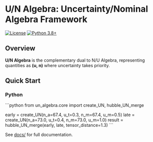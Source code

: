 # U/N Algebra: Uncertainty/Nominal Algebra Framework

[![License](https://img.shields.io/badge/License-CC%20BY%204.0-lightgrey)](LICENSE)
[![Python 3.8+](https://img.shields.io/badge/Python-3.8+-blue.svg)](https://www.python.org/downloads/)

## Overview

**U/N Algebra** is the complementary dual to N/U Algebra, representing quantities as **(u, n)** where uncertainty takes priority.

## Quick Start

### Python
\`\`\`python
from un_algebra.core import create_UN, hubble_UN_merge

early = create_UN(n_a=67.4, u_t=0.3, n_m=67.4, u_m=0.5)
late = create_UN(n_a=73.0, u_t=0.4, n_m=73.0, u_m=1.0)
result = hubble_UN_merge(early, late, tensor_distance=1.3)
\`\`\`

See [docs/](docs/) for full documentation.
